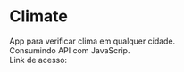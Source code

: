 # Climate
App para verificar clima em qualquer cidade.<br>
Consumindo API com JavaScrip.<br>
Link de acesso: 
